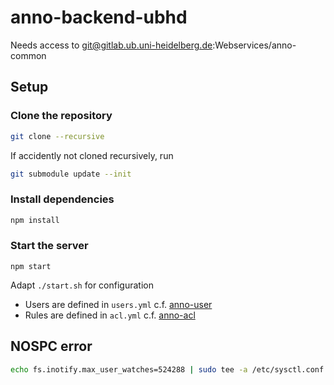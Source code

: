 # anno-backend-ubhd

Needs access to git@gitlab.ub.uni-heidelberg.de:Webservices/anno-common

## Setup

### Clone the repository

```sh
git clone --recursive
```

If accidently not cloned recursively, run

```sh
git submodule update --init
```

### Install dependencies

```js
npm install
```

### Start the server

```
npm start
```

Adapt `./start.sh` for configuration

* Users are defined in `users.yml` c.f.
  [anno-user](https://gitlab.ub.uni-heidelberg.de/Webservices/anno-common/tree/master/anno-mw-user-static)
* Rules are defined in `acl.yml` c.f.
  [anno-acl](https://gitlab.ub.uni-heidelberg.de/Webservices/anno-common/tree/master/anno-mw-user-static)


## NOSPC error

```sh
echo fs.inotify.max_user_watches=524288 | sudo tee -a /etc/sysctl.conf && sudo sysctl -p
```
